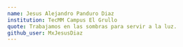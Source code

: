 ```yaml
---
name: Jesus Alejandro Panduro Diaz
institution: TecMM Campus El Grullo
quote: Trabajamos en las sombras para servir a la luz.
github_user: MxJesusDiaz
---
```

